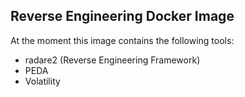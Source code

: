 ## Reverse Engineering Docker Image
At the moment this image contains the following tools:
+ radare2 (Reverse Engineering Framework)
+ PEDA
+ Volatility
